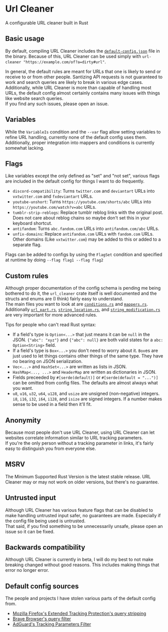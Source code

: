 # Url Cleaner

A configurable URL cleaner built in Rust

## Basic usage

By default, compiling URL Cleaner includes the [`default-config.json`](default-config.json) file in the binary. Because of this, URL Cleaner can be used simply with `url-cleaner "https://example.com/of?a=dirty#url"`.

In general, the default rules are meant for URLs that one is likely to send or receive to or from other people. Santizing API requests is not guaranteed to work and search queries are likely to break in various edge cases.  
Additionally, while URL Cleaner is more than capable of handling most URLs, the default config almost certainly contains many issues with things like website search queries.  
If you find any such issues, please open an issue.

## Variables

While the `VariableIs` condition and the `--var` flag allow setting variables to refine URL handling, currently none of the default config uses them.  
Additionally, proper integration into mappers and conditions is currently somewhat lacking.

## Flags

Like variables except the only defined as "set" and "not set", various flags are included in the default config for things I want to do frequently.

- `discord-compatibility`: Turns `twitter.com` and `deviantart` URLs into `vxtwitter.com` and `fxdeviantart` URLs.
- `youtube-unshort`: Turns `https://youtube.com/shorts/abc` URLs into `https://youtube.com/watch?v=abc` URLs.
- `tumblr-strip-reblogs`: Replace tumblr reblog links with the original post. Does not care about reblog chains so maybe don't set this in your keyboard shortcut.
- `antifandom`: Turns `abc.fandom.com` URLs into `antifandom.com/abc` URLs.
- `unfix-domains`: Replace `antifandom.com` URLs with `fandom.com` URLs. Other domains (Like `vxtwitter.com`) may be added to this or added to a separate flag.

Flags can be added to configs by using the `FlagSet` condition and specified at runtime by doing `--flag flag1 --flag flag2`

## Custom rules

Although proper documentation of the config schema is pending me being bothered to do it, the `url_cleaner` crate itself is well documented and the structs and enums are (I think) fairly easy to understand.  
The main files you want to look at are [`conditions.rs`](src/rules/conditions.rs) and [`mappers.rs`](src/rules/mappers.rs).  
Additionally [`url_part.rs`](src/types/url_part.rs), [`string_location.rs`](src/types/string_location.rs), and [`string_modification.rs`](src/types/string_modification.rs) are very important for more advanced rules.

Tips for people who can't read Rust syntax:

- If a field's type is `Option<...>` that just means it can be `null` in the JSON. `{"abc": "xyz"}` and `{"abc": null}` are both valid states for a `abc: Option<String>` field.
- If a field's type is `Box<...>` you don't need to worry about it. `Box`es are just used to let things contains other things of the same type. They have no bearing on JSON serialization.
- `Vec<...>` and `HashSet<...>` are written as lists in JSON.
- `HashMap<..., ...>` and `HeaderMap` are written as dictionaries in JSON.
- Fields preceeded by `#[serde(default)]` or `#[serde(default = "...")]` can be omitted from config files. The defaults are almost always what you want.
- `u8`, `u16`, `u32`, `u64`, `u128`, and `usize` are unsigned (non-negative) integers. `i8`, `i16`, `i32`, `i64`, `i128`, and `isize` are signed integers. If a number makes sense to be used in a field then it'll fit.

## Anonymity

Because most people don't use URL Cleaner, using URL Cleaner can let websites correlate information similar to URL tracking parameters.  
If you're the only person without a tracking parameter in links, it's fairly easy to distinguish you from everyone else.

## MSRV

The Minimum Supported Rust Version is the latest stable release. URL Cleaner may or may not work on older versions, but there's no guarantee.

## Untrusted input

Although URL Cleaner has various feature flags that can be disabled to make handling untrusted input safer, no guarantees are made. Especially if the config file being used is untrusted.  
That said, if you find something to be unnecessarily unsafe, please open an issue so it can be fixed.

## Backwards compatibility

Although URL Cleaner is currently in beta, I will do my best to not make breaking changed without good reasons. This includes making things that error no longer error.

## Default config sources

The people and projects I have stolen various parts of the default config from.

- [Mozilla Firefox's Extended Tracking Protection's query stripping](https://firefox-source-docs.mozilla.org/toolkit/components/antitracking/anti-tracking/query-stripping/index.html)
- [Brave Browser's query filter](https://github.com/brave/brave-core/blob/ed5fa80c20295ab7f82ab22233531bcc241b9700/components/query_filter/utils.cc#L22)
- [AdGuard's Tracking Parameters Filter](https://github.com/AdguardTeam/AdguardFilters/blob/master/TrackParamFilter/sections)
